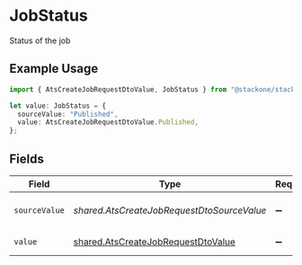 # JobStatus

Status of the job

## Example Usage

```typescript
import { AtsCreateJobRequestDtoValue, JobStatus } from "@stackone/stackone-client-ts/sdk/models/shared";

let value: JobStatus = {
  sourceValue: "Published",
  value: AtsCreateJobRequestDtoValue.Published,
};
```

## Fields

| Field                                                                                           | Type                                                                                            | Required                                                                                        | Description                                                                                     | Example                                                                                         |
| ----------------------------------------------------------------------------------------------- | ----------------------------------------------------------------------------------------------- | ----------------------------------------------------------------------------------------------- | ----------------------------------------------------------------------------------------------- | ----------------------------------------------------------------------------------------------- |
| `sourceValue`                                                                                   | *shared.AtsCreateJobRequestDtoSourceValue*                                                      | :heavy_minus_sign:                                                                              | The source value of the job status.                                                             | Published                                                                                       |
| `value`                                                                                         | [shared.AtsCreateJobRequestDtoValue](../../../sdk/models/shared/atscreatejobrequestdtovalue.md) | :heavy_minus_sign:                                                                              | The status of the job.                                                                          | published                                                                                       |